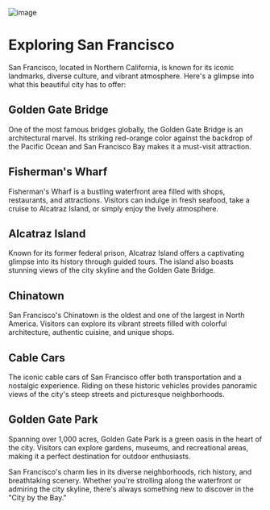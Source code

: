 ![image](https://github.com/debopriyadey-thirdeyedata/blogs/assets/152641366/d7ec9bbd-3425-4a3a-9c97-94651df43122)

# Exploring San Francisco

San Francisco, located in Northern California, is known for its iconic landmarks, diverse culture, and vibrant atmosphere. Here's a glimpse into what this beautiful city has to offer:

## Golden Gate Bridge

One of the most famous bridges globally, the Golden Gate Bridge is an architectural marvel. Its striking red-orange color against the backdrop of the Pacific Ocean and San Francisco Bay makes it a must-visit attraction.

## Fisherman's Wharf

Fisherman's Wharf is a bustling waterfront area filled with shops, restaurants, and attractions. Visitors can indulge in fresh seafood, take a cruise to Alcatraz Island, or simply enjoy the lively atmosphere.

## Alcatraz Island

Known for its former federal prison, Alcatraz Island offers a captivating glimpse into its history through guided tours. The island also boasts stunning views of the city skyline and the Golden Gate Bridge.

## Chinatown

San Francisco's Chinatown is the oldest and one of the largest in North America. Visitors can explore its vibrant streets filled with colorful architecture, authentic cuisine, and unique shops.

## Cable Cars

The iconic cable cars of San Francisco offer both transportation and a nostalgic experience. Riding on these historic vehicles provides panoramic views of the city's steep streets and picturesque neighborhoods.

## Golden Gate Park

Spanning over 1,000 acres, Golden Gate Park is a green oasis in the heart of the city. Visitors can explore gardens, museums, and recreational areas, making it a perfect destination for outdoor enthusiasts.

San Francisco's charm lies in its diverse neighborhoods, rich history, and breathtaking scenery. Whether you're strolling along the waterfront or admiring the city skyline, there's always something new to discover in the "City by the Bay."
